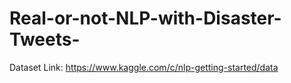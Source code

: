 # Real-or-not-NLP-with-Disaster-Tweets-

Dataset Link: https://www.kaggle.com/c/nlp-getting-started/data
